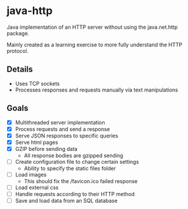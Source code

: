 # java-http

Java implementation of an HTTP server without using the java.net.http package.

Mainly created as a learning exercise to more fully understand the HTTP 
protocol.

## Details
- Uses TCP sockets 
- Processes responses and requests manually via text manipulations

## Goals
- [x] Multithreaded server implementation
- [x] Process requests and send a response
- [x] Serve JSON responses to specific queries
- [x] Serve html pages
- [x] GZIP before sending data
    - All response bodies are gzipped sending  
- [ ] Create configuration file to change certain settings
    - Ability to specify the static files folder
- [ ] Load images
    - This should fix the /favicon.ico failed response
- [ ] Load external css
- [ ] Handle requests according to their HTTP method
- [ ] Save and load data from an SQL database